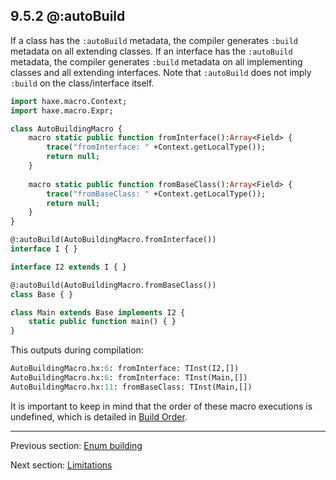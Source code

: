 ## 9.5.2 @:autoBuild

If a class has the `:autoBuild` metadata, the compiler generates `:build` metadata on all extending classes. If an interface has the `:autoBuild` metadata, the compiler generates `:build` metadata on all implementing classes and all extending interfaces. Note that `:autoBuild` does not imply `:build` on the class/interface itself.

```haxe
import haxe.macro.Context;
import haxe.macro.Expr;

class AutoBuildingMacro {
	macro static public function fromInterface():Array<Field> {
		trace("fromInterface: " +Context.getLocalType());
		return null;
	}
	
	macro static public function fromBaseClass():Array<Field> {
		trace("fromBaseClass: " +Context.getLocalType());
		return null;
	}
}
```
```haxe
@:autoBuild(AutoBuildingMacro.fromInterface())
interface I { }

interface I2 extends I { }

@:autoBuild(AutoBuildingMacro.fromBaseClass())
class Base { }

class Main extends Base implements I2 {
	static public function main() {	}
}
```

This outputs during compilation:

```haxe
AutoBuildingMacro.hx:6: fromInterface: TInst(I2,[])
AutoBuildingMacro.hx:6: fromInterface: TInst(Main,[])
AutoBuildingMacro.hx:11: fromBaseClass: TInst(Main,[])
```

It is important to keep in mind that the order of these macro executions is undefined, which is detailed in [Build Order](macro-limitations-build-order.md).

---

Previous section: [Enum building](macro-enum-building.md)

Next section: [Limitations](macro-limitations.md)